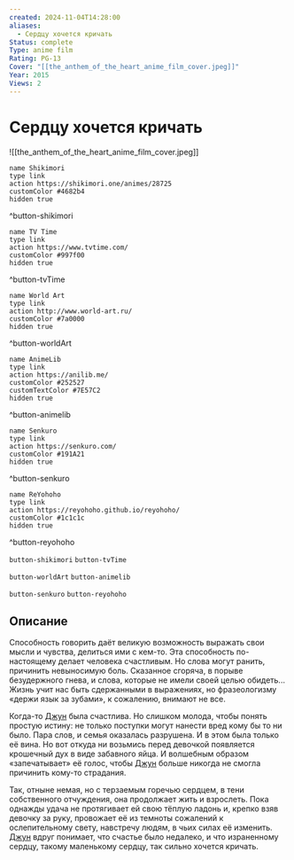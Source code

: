 ```yaml
---
created: 2024-11-04T14:28:00
aliases:
  - Сердцу хочется кричать
Status: complete
Type: anime film
Rating: PG-13
Cover: "[[the_anthem_of_the_heart_anime_film_cover.jpeg]]"
Year: 2015
Views: 2
---
```


# Сердцу хочется кричать

![[the_anthem_of_the_heart_anime_film_cover.jpeg]]

```button
name Shikimori
type link
action https://shikimori.one/animes/28725
customColor #4682b4
hidden true
```
^button-shikimori

```button
name TV Time
type link
action https://www.tvtime.com/
customColor #997f00
hidden true
```
^button-tvTime

```button
name World Art
type link
action http://www.world-art.ru/
customColor #7a0000
hidden true
```
^button-worldArt

```button
name AnimeLib
type link
action https://anilib.me/
customColor #252527
customTextColor #7E57C2
hidden true
```
^button-animelib

```button
name Senkuro
type link
action https://senkuro.com/
customColor #191A21
hidden true
```
^button-senkuro

```button
name ReYohoho
type link
action https://reyohoho.github.io/reyohoho/
customColor #1c1c1c
hidden true
```
^button-reyohoho

`button-shikimori` `button-tvTime`

`button-worldArt` `button-animelib`

`button-senkuro` `button-reyohoho`

## Описание

Способность говорить даёт великую возможность выражать свои мысли и чувства, делиться ими с кем-то. Эта способность по-настоящему делает человека счастливым. Но слова могут ранить, причинить невыносимую боль. Сказанное сгоряча, в порыве безудержного гнева, и слова, которые не имели своей целью обидеть... Жизнь учит нас быть сдержанными в выражениях, но фразеологизму «держи язык за зубами», к сожалению, внимают не все.

Когда-то [Джун](https://shikimori.one/characters/127322-jun-naruse) была счастлива. Но слишком молода, чтобы понять простую истину: не только поступки могут нанести вред кому бы то ни было. Пара слов, и семья оказалась разрушена. И в этом была только её вина. Но вот откуда ни возьмись перед девочкой появляется крошечный дух в виде забавного яйца. И волшебным образом «запечатывает» её голос, чтобы [Джун](https://shikimori.one/characters/127322-jun-naruse) больше никогда не смогла причинить кому-то страдания.

Так, отныне немая, но с терзаемым горечью сердцем, в тени собственного отчуждения, она продолжает жить и взрослеть. Пока однажды удача не протягивает ей свою тёплую ладонь и, крепко взяв девочку за руку, провожает её из темноты сожалений к ослепительному свету, навстречу людям, в чьих силах её изменить. [Джун](https://shikimori.one/characters/127322-jun-naruse) вдруг понимает, что счастье было недалеко, и что израненному сердцу, такому маленькому сердцу, так сильно хочется кричать.
